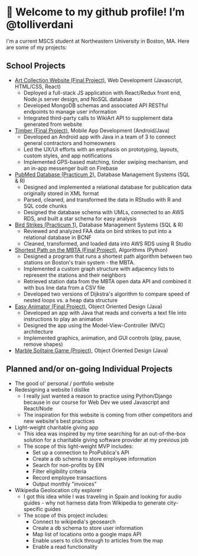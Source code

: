 # 👋 Welcome to my github profile! I’m @tolliverdani

I'm a current MSCS student at Northeastern University in Boston, MA. Here are some of my projects:

## School Projects
- [Art Collection Website (Final Project)](https://github.com/tolliverdani/CS5610-Art-Collector-Website), Web Development (Javascript, HTML/CSS, React)
  - Deployed a full-stack JS application with React/Redux front end, Node.js server design, and NoSQL database
  - Developed MongoDB schemas and associated API RESTful endpoints to manage user information
  -	Integrated third-party calls to WikiArt API to supplement data generated from website
- [Timber (Final Project)](https://github.com/lilyguibessette/Timber), Mobile App Development (Android/Java)
  - Developed an Android app with Java in a team of 3 to connect general contractors and homeowners
  - Led the UX/UI efforts with an emphasis on prototyping, layouts, custom styles, and app notifications
  - Implemented GPS-based matching, tinder swiping mechanism, and an in-app messenger built on Firebase
- [PubMed Database (Practicum 2)](https://github.com/nziegler87/CS5200-Realize-Relational-Database-and-Star-Schema), Database Management Systems (SQL & R)
  - Designed and implemented a relational database for publication data originally stored in XML format 
  - Parsed, cleaned, and transformed the data in RStudio with R and SQL code chunks
  - Designed the database schema with UMLs, connected to an AWS RDS, and built a star schema for easy analysis
- [Bird Strikes (Practicum 1)](https://github.com/nziegler87/CS5200-Design-Implement-Relational-Database), Database Management Systems (SQL & R)
  - Reviewed and analyzed FAA data on bird strikes to put into a relational database in BCNF
  - Cleaned, transformed, and loaded data into AWS RDS using R Studio
- [Shortest Path on the MBTA (Final Project)](https://github.com/tolliverdani/CS5800-Shortest-Path-on-the-MBTA), Algorithms (Python)
  - Designed a program that runs a shortest path algorithm between two stations on Boston's train system - the MBTA.
  - Implemented a custom graph structure with adjacency lists to represent the stations and their neighbors
  - Retrieved station data from the MBTA open data API and combined it with bus line data from a CSV file
  - Developed two versions of Dijkstra's algorithm to compare speed of nested loops vs. a heap data structure 
- [Easy Animator (Final Project)](https://github.com/nziegler87/OOD-Final-Project), Object Oriented Design (Java)
  - Developed an app with Java that reads and converts a text file into instructions to play an animation
  - Designed the app using the Model-View-Controller (MVC) architecture
  - Implemented graphics, animation, and GUI controls (play, pause, remove shapes)
- [Marble Solitaire Game (Project)](https://github.com/tolliverdani/CS5004-Marble-Solitaire-Game), Object Oriented Design (Java)

## Planned and/or on-going Individual Projects
- The good ol' personal / portfolio website
- Redesigning a website I dislike
  - I really just wanted a reason to practice using Python/Django because in our course for Web Dev we used Javascript and React/Node
  - The inspiration for this website is coming from other competitors and new website's best practices
- Light-weight charitable giving app
  - This idea was inspired by my time searching for an out-of-the-box solution for a charitable giving software provider at my previous job
  - The scope of this light-weight MVP includes:
    - Set up a connection to ProPublica's API
    - Create a db schema to store employee information
    - Search for non-profits by EIN
    - Filter eligibility criteria
    - Record employee transactions
    - Output monthly "invoices"
- Wikipedia Geolocation city explorer
  - I got this idea while I was traveling in Spain and looking for audio guides - why not harness data from Wikipedia to generate city-specific guides
  - The scope of this project includes:
    - Connect to wikipedia's geosearch
    - Create a db schema to store user information
    - Map list of locations onto a google maps API
    - Enable users to click through to articles from the map
    - Enable a read functionality
